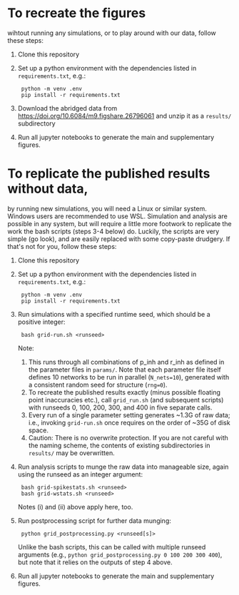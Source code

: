 # To recreate the figures
wihtout running any simulations, or to play around with our data, follow these steps:

1. Clone this repository
2. Set up a python environment with the dependencies listed in `requirements.txt`, e.g.:

		python -m venv .env
		pip install -r requirements.txt

3. Download the abridged data from https://doi.org/10.6084/m9.figshare.26796061 and unzip it as a `results/` subdirectory
4. Run all jupyter notebooks to generate the main and supplementary figures.



# To replicate the published results without data,
by running new simulations, you will need a Linux or similar system. Windows users are recommended to use WSL. Simulation and analysis are possible in any system, but will require a little more footwork to replicate the work the bash scripts (steps 3-4 below) do. Luckily, the scripts are very simple (go look), and are easily replaced with some copy-paste drudgery. If that's not for you, follow these steps:

1. Clone this repository

2. Set up a python environment with the dependencies listed in `requirements.txt`, e.g.:

		python -m venv .env
		pip install -r requirements.txt

3. Run simulations with a specified runtime seed, which should be a positive integer:

		bash grid-run.sh <runseed>
	Note:
    1. This runs through all combinations of p_inh and r_inh as defined in the parameter files in `params/`. Note that each parameter file itself defines 10 networks to be run in parallel (`N_nets=10`), generated with a consistent random seed for structure (`rng=0`).
    2. To recreate the published results exactly (minus possible floating point inaccuracies etc.), call `grid_run.sh` (and subsequent scripts) with runseeds 0, 100, 200, 300, and 400 in five separate calls.
    3. Every run of a single parameter setting generates ~1.3G of raw data; i.e., invoking `grid-run.sh` once requires on the order of ~35G of disk space.
    4. Caution: There is no overwrite protection. If you are not careful with the naming scheme, the contents of existing subdirectories in `results/` may be overwritten.

4. Run analysis scripts to munge the raw data into manageable size, again using the runseed as an integer argument:

		bash grid-spikestats.sh <runseed>
		bash grid-wstats.sh <runseed>

	Notes (i) and (ii) above apply here, too.

5. Run postprocessing script for further data munging:

		python grid_postprocessing.py <runseed[s]>
 
	Unlike the bash scripts, this can be called with multiple runseed arguments (e.g., `python grid_postprocessing.py 0 100 200 300 400`), but note that it relies on the outputs of step 4 above.

6. Run all jupyter notebooks to generate the main and supplementary figures.
